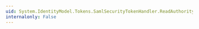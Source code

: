 ```yaml
---
uid: System.IdentityModel.Tokens.SamlSecurityTokenHandler.ReadAuthorityBinding(System.Xml.XmlReader)
internalonly: False
---
```

